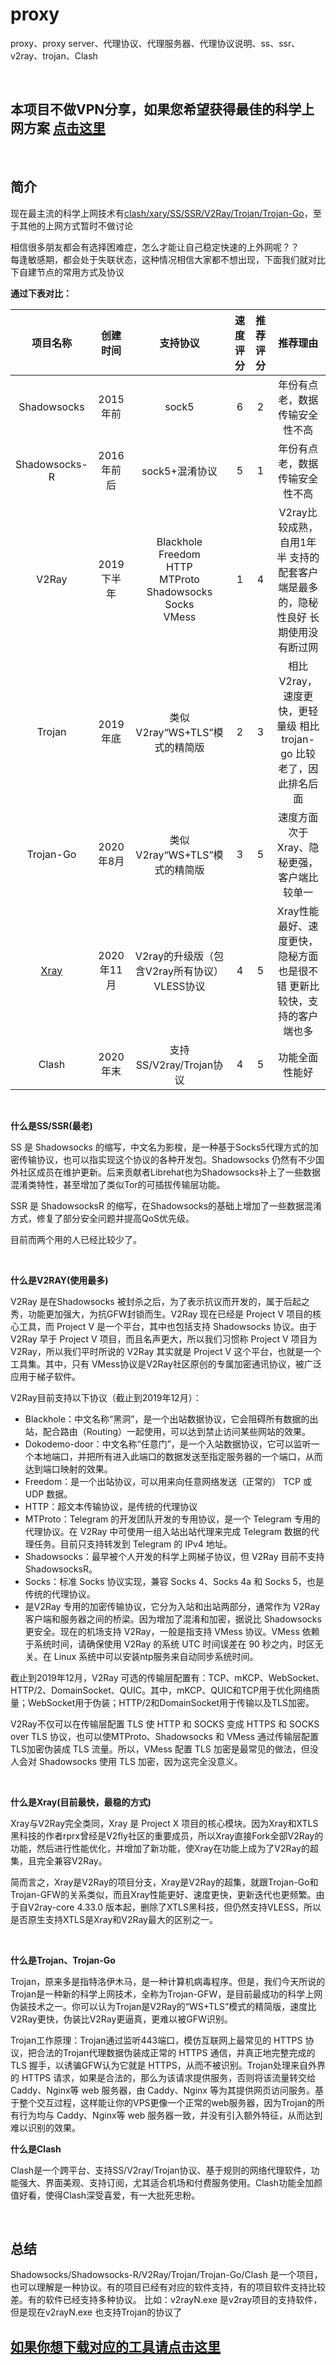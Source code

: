 # proxy
proxy、proxy server、代理协议、代理服务器、代理协议说明、ss、ssr、v2ray、trojan、Clash 


<br/>

## 本项目不做VPN分享，如果您希望获得最佳的科学上网方案 [点击这里](https://github.com/githubvpn007/v2rayNvpn)  

<br/>

简介
----

现在最主流的科学上网技术有[clash/xary/SS/SSR/V2Ray/Trojan/Trojan-Go](#1)，至于其他的上网方式暂时不做讨论  


相信很多朋友都会有选择困难症，怎么才能让自己稳定快速的上外网呢？？  
每逢敏感期，都会处于失联状态，这种情况相信大家都不想出现，下面我们就对比下自建节点的常用方式及协议 

**通过下表对比：**  

|      项目名称        |         创建时间             |     支持协议             |       速度评分       |         推荐评分           |        推荐理由           |
|:---------------------:|:-------------------:|:---------------------:|:-------------------------: |:-----------------------: |:------------------------:|
|      Shadowsocks        |         2015年前             |     sock5             |       6       |         2           |        年份有点老，数据传输安全性不高      |
|      Shadowsocks-R      |         2016年前后             |     sock5+混淆协议       |      5       |         1      |     年份有点老，数据传输安全性不高    |
|      V2Ray      |        2019下半年             |     Blackhole <br/> Freedom <br/> HTTP <br/> MTProto <br/> Shadowsocks <br/> Socks <br/>VMess       |     1       |         4      |     V2ray比较成熟，自用1年半 支持的配套客户端是最多的，隐秘性良好 长期使用没有断过网    |
|      Trojan         |         2019年底             |     类似V2ray“WS+TLS”模式的精简版       |      2       |         3      |     相比V2ray，速度更快，更轻量级 相比trojan-go 比较老了，因此排名后面    |
|      Trojan-Go      |         2020年8月         |   类似V2ray“WS+TLS”模式的精简版    |    3    |      5    |   速度方面次于Xray、隐秘更强，客户端比较单一    |
|      [Xray](#!)      |         2020年11月         |   V2ray的升级版（包含V2ray所有协议） VLESS协议    |    4    |      5    |   Xray性能最好、速度更快，隐秘方面也是很不错 更新比较快，支持的客户端也多   |
|      Clash        |         2020 年末            |     支持SS/V2ray/Trojan协议         |       4       |         5           |        功能全面  性能好      |

<br/>



**什么是SS/SSR(最老)**  

SS 是 Shadowsocks 的缩写，中文名为影梭，是一种基于Socks5代理方式的加密传输协议，也可以指实现这个协议的各种开发包。Shadowsocks 仍然有不少国外社区成员在维护更新。后来贡献者Librehat也为Shadowsocks补上了一些数据混淆类特性，甚至增加了类似Tor的可插拔传输层功能。  

SSR 是 ShadowsocksR 的缩写，在Shadowsocks的基础上增加了一些数据混淆方式，修复了部分安全问题并提高QoS优先级。  

目前而两个用的人已经比较少了。

<br/>


**什么是V2RAY(使用最多)**  

V2Ray 是在Shadowsocks 被封杀之后，为了表示抗议而开发的，属于后起之秀，功能更加强大，为抗GFW封锁而生。V2Ray 现在已经是 Project V 项目的核心工具，而 Project V 是一个平台，其中也包括支持 Shadowsocks 协议。由于 V2Ray 早于 Project V 项目，而且名声更大，所以我们习惯称 Project V 项目为 V2Ray，所以我们平时所说的 V2Ray 其实就是 Project V  这个平台，也就是一个工具集。其中，只有 VMess协议是V2Ray社区原创的专属加密通讯协议，被广泛应用于梯子软件。  

V2Ray目前支持以下协议（截止到2019年12月）：  

- Blackhole：中文名称“黑洞”，是一个出站数据协议，它会阻碍所有数据的出站，配合路由（Routing）一起使用，可以达到禁止访问某些网站的效果。  
- Dokodemo-door：中文名称“任意门”，是一个入站数据协议，它可以监听一个本地端口，并把所有进入此端口的数据发送至指定服务器的一个端口，从而达到端口映射的效果。  
- Freedom：是一个出站协议，可以用来向任意网络发送（正常的） TCP 或 UDP 数据。  
- HTTP：超文本传输协议，是传统的代理协议  
- MTProto：Telegram 的开发团队开发的专用协议，是一个 Telegram 专用的代理协议。在 V2Ray 中可使用一组入站出站代理来完成 Telegram 数据的代理任务。目前只支持转发到 Telegram 的 IPv4 地址。
- Shadowsocks：最早被个人开发的科学上网梯子协议，但 V2Ray 目前不支持 ShadowsocksR。  
- Socks：标准 Socks 协议实现，兼容 Socks 4、Socks 4a 和 Socks 5，也是传统的代理协议。
- 是V2Ray 专用的加密传输协议，它分为入站和出站两部分，通常作为 V2Ray 客户端和服务器之间的桥梁。因为增加了混淆和加密，据说比 Shadowsocks 更安全。现在的机场支持 V2Ray，一般是指支持 VMess 协议。VMess 依赖于系统时间，请确保使用 V2Ray 的系统 UTC 时间误差在 90 秒之内，时区无关。在 Linux 系统中可以安装ntp服务来自动同步系统时间。  


截止到2019年12月，V2Ray 可选的传输层配置有：TCP、mKCP、WebSocket、HTTP/2、DomainSocket、QUIC。其中，mKCP、QUIC和TCP用于优化网络质量；WebSocket用于伪装；HTTP/2和DomainSocket用于传输以及TLS加密。

V2Ray不仅可以在传输层配置 TLS 使 HTTP 和 SOCKS 变成 HTTPS 和 SOCKS over TLS 协议，也可以使MTProto、Shadowsocks 和 VMess 通过传输层配置TLS加密伪装成 TLS 流量。所以，VMess 配置 TLS 加密是最常见的做法，但没人会对 Shadowsocks 使用 TLS 加密，因为这完全没意义。 


<br/> 

**什么是Xray(目前最快，最稳的方式)**  

Xray与V2Ray完全类同，Xray 是 Project X 项目的核心模块。因为Xray和XTLS黑科技的作者rprx曾经是V2fly社区的重要成员，所以Xray直接Fork全部V2Ray的功能，然后进行性能优化，并增加了新功能，使Xray在功能上成为了V2Ray的超集，且完全兼容V2Ray。

简而言之，Xray是V2Ray的项目分支，Xray是V2Ray的超集，就跟Trojan-Go和Trojan-GFW的关系类似，而且Xray性能更好、速度更快，更新迭代也更频繁。由于自V2ray-core 4.33.0 版本起，删除了XTLS黑科技，但仍然支持VLESS，所以是否原生支持XTLS是Xray和V2Ray最大的区别之一。  

<br/> 


**什么是Trojan、Trojan-Go**  

Trojan，原来多是指特洛伊木马，是一种计算机病毒程序。但是，我们今天所说的Trojan是一种新的科学上网技术，全称为Trojan-GFW，是目前最成功的科学上网伪装技术之一。你可以认为Trojan是V2Ray的“WS+TLS”模式的精简版，速度比V2Ray更快，伪装比V2Ray更逼真，更难以被GFW识别。  

Trojan工作原理：Trojan通过监听443端口，模仿互联网上最常见的 HTTPS 协议，把合法的Trojan代理数据伪装成正常的 HTTPS 通信，并真正地完整完成的TLS 握手，以诱骗GFW认为它就是 HTTPS，从而不被识别。Trojan处理来自外界的 HTTPS 请求，如果是合法的，那么为该请求提供服务，否则将该流量转交给Caddy、Nginx等 web 服务器，由 Caddy、Nginx 等为其提供网页访问服务。基于整个交互过程，这样能让你的VPS更像一个正常的web服务器，因为Trojan的所有行为均与 Caddy、Nginx等 web 服务器一致，并没有引入额外特征，从而达到难以识别的效果。  


**什么是Clash**  

Clash是一个跨平台、支持SS/V2ray/Trojan协议、基于规则的网络代理软件，功能强大、界面美观、支持订阅，尤其适合机场和付费服务使用。Clash功能全加颜值好看，使得Clash深受喜爱，有一大批死忠粉。


<br/>

总结
---
Shadowsocks/Shadowsocks-R/V2Ray/Trojan/Trojan-Go/Clash  是一个项目，也可以理解是一种协议。有的项目已经有对应的软件支持，有的项目软件支持比较差。有的软件已经支持多种协议。
比如：v2rayN.exe  是v2ray项目的支持软件，但是现在v2rayN.exe 也支持Trojan的协议了

## [如果你想下载对应的工具请点击这里](https://github.com/githubvpn007/v2rayNvpn#%E5%B7%A5%E5%85%B7%E4%B8%8B%E8%BD%BD)
